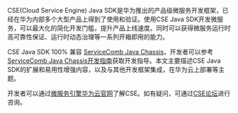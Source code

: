 CSE\(Cloud Service Engine\) Java SDK是华为推出的产品级微服务开发框架，已经在华为内部多个大型产品上得到了使用和验证。使用CSE Java SDK开发微服务，可以最大化的简化开发门槛，提升产品上线速度。同时可以获得微服务运行时高可靠性保证、运行时动态治理等一系列开箱即用的能力。

CSE Java SDK 100% 兼容 [ServiceComb Java Chassis](https://github.com/apache/incubator-servicecomb-java-chassis)，开发者可以参考[ServiceComb Java Chassis开发指南](https://huaweicse.github.io/servicecomb-java-chassis-doc/zh_CN/)获取开发指导。本文主要描述CSE Java SDK的扩展和易用性增强内容，以及与其他开发框架集成，在华为云上部署等主题。


开发者可以通过[微服务引擎华为云官网](https://www.huaweicloud.com/product/cse.html)了解CSE。如有疑问，可通过[CSE论坛](http://forum.huaweicloud.com/forum.php?mod=forumdisplay&fid=622)进行咨询。